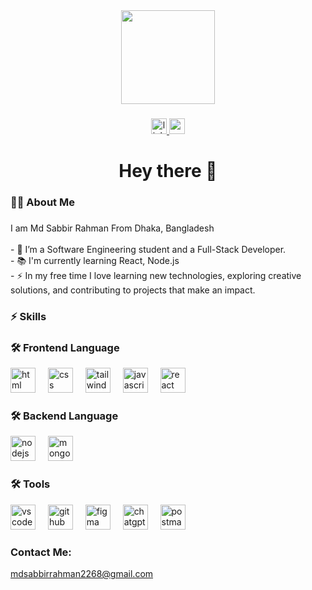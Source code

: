 <div align="center">
  <img height="150" src="https://media.giphy.com/media/M9gbBd9nbDrOTu1Mqx/giphy.gif"  />
</div>

###

<div align="center">
  <a href="https://www.linkedin.com/in/mdsabbir2268/" target="_blank">
    <img src="https://img.shields.io/static/v1?message=LinkedIn&logo=linkedin&label=&color=0077B5&logoColor=white&labelColor=&style=for-the-badge" height="25" alt="linkedin logo"  />
  </a>
  <a href="https://www.youtube.com/@TechZone-999" target="_blank">
    <img src="https://img.shields.io/static/v1?message=Youtube&logo=youtube&label=&color=FF0000&logoColor=white&labelColor=&style=for-the-badge" height="25" alt="youtube logo"  />
  </a>
</div>

###

<h1 align="center">Hey there 👋</h1>

<h3 align="left">👩‍💻  About Me</h3>

###

<p align="left">I am Md Sabbir Rahman From Dhaka, Bangladesh<br><br>- 🔭 I’m a Software Engineering student and a Full-Stack Developer.<br>- 📚 I'm currently learning React, Node.js <br>- ⚡ In my free time I love learning new technologies, exploring creative solutions, and contributing to projects that make an impact.</p>

###

<h3 align="left">⚡ Skills</h3>

###
<div align="left">
  <!-- Frontend / Languages -->
  <h3 align="left">🛠 Frontend Language</h3>
  <img src="https://i.ibb.co.com/8Lshr8Hm/icons8-html-512.png" height="40" alt="html logo" />
  <img width="12" />
  <img src="https://i.ibb.co.com/pCBy9kG/icons8-css-500.png" height="40" alt="css logo" />
  <img width="12" />
  <img src="https://i.ibb.co.com/QvrNXC6n/icons8-tailwind-css-480.png" height="40" alt="tailwind logo" />
  <img width="12" />
  <img src="https://i.ibb.co.com/WWzgMFZ3/icons8-js-480.png" height="40" alt="javascript logo" />
  <img width="12" />
  <img src="https://i.ibb.co.com/6csKbttP/icons8-react-native-480.png" height="40" alt="react logo" />
  <img width="12" />

  <!-- Backend -->
  <h3 align="left">🛠 Backend Language</h3>
  <img src="https://i.ibb.co.com/twQ2Hx7p/icons8-nodejs-480.png" height="40" alt="nodejs logo" />
  <img width="12" />
  <img src="https://i.ibb.co.com/vfWydrF/icons8-mongodb-480.png" height="40" alt="mongodb logo" />
  <img width="12" />

  <!-- Tools -->
  <h3 align="left">🛠 Tools</h3>
  <img src="https://i.ibb.co.com/dJ15TywL/icons8-visual-studio-512.png" height="40" alt="vs code logo" />
  <img width="12" />
  <img src="https://i.ibb.co.com/C3WNwGmG/icons8-github-500.png" height="40" alt="github logo" />
  <img width="12" />
  <img src="https://i.ibb.co.com/0p329CbF/icons8-figma-480.png" height="40" alt="figma logo" />
  <img width="12" />
  <img src="https://i.ibb.co.com/wh2KZJC7/icons8-chatgpt-500.png" height="40" alt="chatgpt logo" />
  <img width="12" />
  <img src="https://i.ibb.co.com/ymh3TNPk/format-pix.png" height="40" alt="postman logo" />
</div>

###

<h3 align="left">Contact Me:</h3>

<div align="left">
  <a href="mailto:mdsabbirrahman2268@gmail.com">
  mdsabbirrahman2268@gmail.com
</a>
</div>
